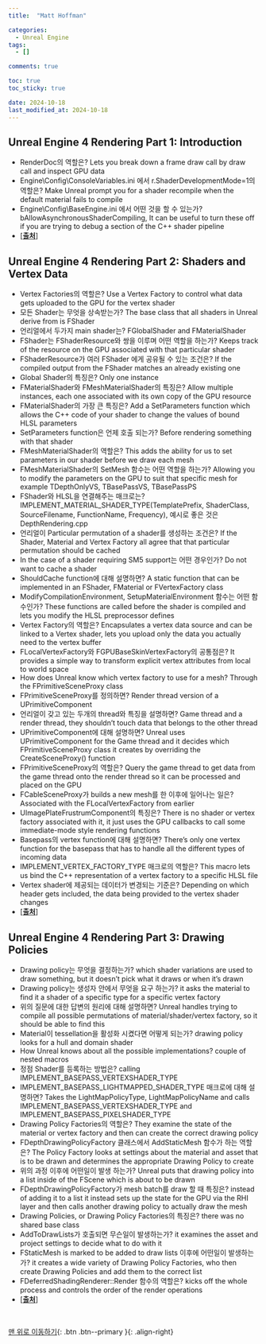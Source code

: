 ```yaml
---
title:  "Matt Hoffman"

categories:
  - Unreal Engine
tags:
  - []

comments: true

toc: true
toc_sticky: true

date: 2024-10-18
last_modified_at: 2024-10-18
---
```


## Unreal Engine 4 Rendering Part 1: Introduction
- RenderDoc의 역할은? Lets you break down a frame draw call by draw call and inspect GPU data
- Engine\Config\ConsoleVariables.ini 에서 r.ShaderDevelopmentMode=1의 역할은? Make Unreal prompt you for a shader recompile when the default material fails to compile
- Engine\Config\BaseEngine.ini 에서 어떤 것을 할 수 있는가? bAllowAsynchronousShaderCompiling, It can be useful to turn these off if you are trying to debug a section of the C++ shader pipeline
- [[**출처**](https://medium.com/@lordned/unreal-engine-4-rendering-overview-part-1-c47f2da65346)]

## Unreal Engine 4 Rendering Part 2: Shaders and Vertex Data
- Vertex Factories의 역할은? Use a Vertex Factory to control what data gets uploaded to the GPU for the vertex shader
- 모든 Shader는 무엇을 상속받는가? The base class that all shaders in Unreal derive from is FShader
- 언리얼에서 두가지 main shader는? FGlobalShader and FMaterialShader
- FShader는 FShaderResource와 쌍을 이루며 어떤 역할을 하는가? Keeps track of the resource on the GPU associated with that particular shader
- FShaderResource가 여러 FShader 에게 공유될 수 있는 조건은? If the compiled output from the FShader matches an already existing one
- Global Shader의 특징은? Only one instance
- FMaterialShader와 FMeshMaterialShader의 특징은? Allow multiple instances, each one associated with its own copy of the GPU resource
- FMaterialShader의 가장 큰 특징은? Add a SetParameters function which allows the C++ code of your shader to change the values of bound HLSL parameters
- SetParameters function은 언제 호출 되는가? Before rendering something with that shader
- FMeshMaterialShader의 역할은? This adds the ability for us to set parameters in our shader before we draw each mesh
- FMeshMaterialShader의 SetMesh 함수는 어떤 역할을 하는가? Allowing you to modify the parameters on the GPU to suit that specific mesh for example TDepthOnlyVS, TBasePassVS, TBasePassPS
- FShader와 HLSL을 연결해주는 매크로는? IMPLEMENT_MATERIAL_SHADER_TYPE(TemplatePrefix, ShaderClass, SourceFilename, FunctionName, Frequency), 예시로 좋은 것은 DepthRendering.cpp
- 언리얼이 Particular permutation of a shader를 생성하는 조건은? If the Shader, Material and Vertex Factory all agree that that particular permutation should be cached
- In the case of a shader requiring SM5 support는 어떤 경우인가? Do not want to cache a shader
- ShouldCache function에 대해 설명하면? A static function that can be implemented in an FShader, FMaterial or FVertexFactory class
- ModifyCompilationEnvironment, SetupMaterialEnvironment 함수는 어떤 함수인가? These functions are called before the shader is compiled and lets you modify the HLSL preprocessor defines
- Vertex Factory의 역할은? Encapsulates a vertex data source and can be linked to a Vertex shader, lets you upload only the data you actually need to the vertex buffer
- FLocalVertexFactory와 FGPUBaseSkinVertexFactory의 공통점은? It provides a simple way to transform explicit vertex attributes from local to world space
- How does Unreal know which vertex factory to use for a mesh? Through the FPrimitiveSceneProxy class
- FPrimitiveSceneProxy를 정의하면? Render thread version of a UPrimitiveComponent
- 언리얼이 갖고 있는 두개의 thread와 특징을 설명하면? Game thread and a render thread, they shouldn’t touch data that belongs to the other thread
- UPrimitiveComponent에 대해 설명하면? Unreal uses UPrimitiveComponent for the Game thread and it decides which FPrimitiveSceneProxy class it creates by overriding the CreateSceneProxy() function
- FPrimitiveSceneProxy의 역할은? Query the game thread to get data from the game thread onto the render thread so it can be processed and placed on the GPU
- FCableSceneProxy가 builds a new mesh를 한 이후에 일어나는 일은? Associated with the FLocalVertexFactory from earlier
- UImagePlateFrustrumComponent의 특징은? There is no shader or vertex factory associated with it, it just uses the GPU callbacks to call some immediate-mode style rendering functions
- Basepass의 vertex function에 대해 설명하면? There’s only one vertex function for the basepass that has to handle all the different types of incoming data
- IMPLEMENT_VERTEX_FACTORY_TYPE 매크로의 역할은? This macro lets us bind the C++ representation of a vertex factory to a specific HLSL file
- Vertex shader에 제공되는 데이터가 변경되는 기준은? Depending on which header gets included, the data being provided to the vertex shader changes
- [[**출처**](https://medium.com/@lordned/unreal-engine-4-rendering-part-2-shaders-and-vertex-data-80317e1ae5f3)]

## Unreal Engine 4 Rendering Part 3: Drawing Policies
- Drawing policy는 무엇을 결정하는가? which shader variations are used to draw something, but it doesn’t pick what it draws or when it’s drawn
- Drawing policy는 생성자 안에서 무엇을 요구 하는가? it asks the material to find it a shader of a specific type for a specific vertex factory
- 위의 질문에 대한 답변의 원리에 대해 설명하면? Unreal handles trying to compile all possible permutations of material/shader/vertex factory, so it should be able to find this
- Material이 tessellation을 활성화 시켰다면 어떻게 되는가? drawing policy looks for a hull and domain shader
- How Unreal knows about all the possible implementations? couple of nested macros
- 정점 Shader를 등록하는 방법은? calling IMPLEMENT_BASEPASS_VERTEXSHADER_TYPE
- IMPLEMENT_BASEPASS_LIGHTMAPPED_SHADER_TYPE 매크로에 대해 설명하면? Takes the LightMapPolicyType, LightMapPolicyName and calls IMPLEMENT_BASEPASS_VERTEXSHADER_TYPE and IMPLEMENT_BASEPASS_PIXELSHADER_TYPE
- Drawing Policy Factories의 역할은? They examine the state of the material or vertex factory and then can create the correct drawing policy
- FDepthDrawingPolicyFactory 클래스에서 AddStaticMesh 함수가 하는 역할은? The Policy Factory looks at settings about the material and asset that is to be drawn and determines the appropriate Drawing Policy to create
- 위의 과정 이후에 어떤일이 발생 하는가? Unreal puts that drawing policy into a list inside of the FScene which is about to be drawn
- FDepthDrawingPolicyFactory가 mesh batch를 draw 할 때 특징은? instead of adding it to a list it instead sets up the state for the GPU via the RHI layer and then calls another drawing policy to actually draw the mesh
- Drawing Policies, or Drawing Policy Factories의 특징은? there was no shared base class
- AddToDrawLists가 호출되면 무슨일이 발생하는가? it examines the asset and project settings to decide what to do with it
- FStaticMesh is marked to be added to draw lists 이후에 어떤일이 발생하는가? it creates a wide variety of Drawing Policy Factories, who then create Drawing Policies and add them to the correct list
- FDeferredShadingRenderer::Render 함수의 역할은? kicks off the whole process and controls the order of the render operations
- [[**출처**](https://medium.com/@lordned/unreal-engine-4-rendering-part-3-drawing-policies-89bb1a3c641b)]

<br>

[맨 위로 이동하기](#){: .btn .btn--primary }{: .align-right}